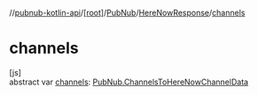 //[pubnub-kotlin-api](../../../../index.md)/[[root]](../../index.md)/[PubNub](../index.md)/[HereNowResponse](index.md)/[channels](channels.md)

# channels

[js]\
abstract var [channels](channels.md): [PubNub.ChannelsToHereNowChannelData](../-channels-to-here-now-channel-data/index.md)
